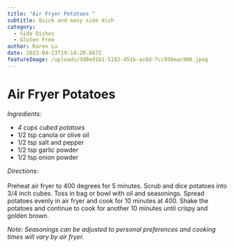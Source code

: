 ```yaml
---
title: "Air Fryer Potatoes "
subtitle: Quick and easy side dish
category:
  - Side Dishes
  - Gluten Free
author: Karen Lu
date: 2023-04-13T19:14:20.847Z
featureImage: /uploads/3d0ed1b1-5182-451b-ac6d-7cc936eac908.jpeg
---
```

# Air Fryer Potatoes

*Ingredients:*

* *4 cups cubed potatoes*
* 1/2 tsp canola or olive oil
* 1/2 tsp salt and pepper
* 1/2 tsp garlic powder
* 1/2 tsp onion powder

*Directions:*\
\
Preheat air fryer to 400 degrees for 5 minutes. Scrub and dice potatoes into 3/4 inch cubes.  Toss in bag or bowl with oil and seasonings.  Spread potatoes evenly in air fryer and cook for 10 minutes at 400.  Shake the potatoes and continue to cook for another 10 minutes until crispy and golden brown.

*Note: Seasonings can be adjusted to personal preferences and cooking times will vary by air fryer.*